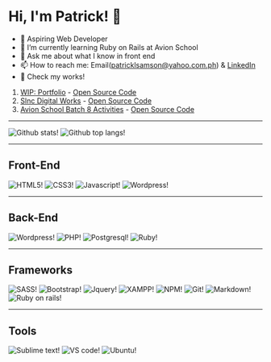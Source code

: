 # Hi, I'm Patrick! 👋

- 🚀 Aspiring Web Developer
- 🌱 I’m currently learning Ruby on Rails at Avion School
- 💬 Ask me about what I know in front end
- 📫 How to reach me: Email(patricklsamson@yahoo.com.ph) & [LinkedIn](https://www.linkedin.com/in/patrick-edward-samson-8a233917a/)
- 👀 Check my works!

1. [WIP: Portfolio](https://patricklsamson.github.io/) - [Open Source Code](https://github.com/patricklsamson/patricklsamson.github.io)
1. [Slnc Digital Works](https://slncdworks.github.io/) - [Open Source Code](https://github.com/patricklsamson/slncdworks.github.io)
1. [Avion School Batch 8 Activities](https://patricklsamson.github.io/batch8-activities/) - [Open Source Code](https://github.com/patricklsamson/batch8-activities)

---

![Github stats!](https://github-readme-stats.vercel.app/api?username=patricklsamson&show_icons=true&line_height=27&count_private=true&theme=dark&card_width=300&include_all_commits=true)
![Github top langs!](https://github-readme-stats.vercel.app/api/top-langs/?username=patricklsamson&theme=dark&langs_count=10&layout=compact)

---

## Front-End

![HTML5!](https://img.shields.io/badge/HTML5-E34F26?style=for-the-badge&logo=html5&logoColor=white)
![CSS3!](https://img.shields.io/badge/CSS3-1572B6?style=for-the-badge&logo=css3&logoColor=white)
![Javascript!](https://img.shields.io/badge/JavaScript-F7DF1E?style=for-the-badge&logo=javascript&logoColor=black)
![Wordpress!](https://img.shields.io/badge/Wordpress-21759B?style=for-the-badge&logo=wordpress&logoColor=white)

---

## Back-End

![Wordpress!](https://img.shields.io/badge/Wordpress-21759B?style=for-the-badge&logo=wordpress&logoColor=white)
![PHP!](https://img.shields.io/badge/PHP-777BB4?style=for-the-badge&logo=php&logoColor=white)
![Postgresql!](https://img.shields.io/badge/PostgreSQL-316192?style=for-the-badge&logo=postgresql&logoColor=white)
![Ruby!](https://img.shields.io/badge/Ruby-CC342D?style=for-the-badge&logo=ruby&logoColor=white)

---

## Frameworks

![SASS!](https://img.shields.io/badge/Sass-CC6699?style=for-the-badge&logo=sass&logoColor=white)
![Bootstrap!](https://img.shields.io/badge/Bootstrap-563D7C?style=for-the-badge&logo=bootstrap&logoColor=white)
![Jquery!](https://img.shields.io/badge/jQuery-0769AD?style=for-the-badge&logo=jquery&logoColor=white)
![XAMPP!](https://img.shields.io/badge/Xampp-F37623?style=for-the-badge&logo=xampp&logoColor=white)
![NPM!](https://img.shields.io/badge/npm-CB3837?style=for-the-badge&logo=npm&logoColor=white)
![Git!](https://img.shields.io/badge/Git-F05032?style=for-the-badge&logo=git&logoColor=white)
![Markdown!](https://img.shields.io/badge/Markdown-000000?style=for-the-badge&logo=markdown&logoColor=white)
![Ruby on rails!](https://img.shields.io/badge/Ruby_on_Rails-CC0000?style=for-the-badge&logo=ruby-on-rails&logoColor=white)

---

## Tools

![Sublime text!](https://img.shields.io/badge/sublime_text-%23575757.svg?&style=for-the-badge&logo=sublime-text&logoColor=important)
![VS code!](https://img.shields.io/badge/Visual_Studio_Code-0078D4?style=for-the-badge&logo=visual%20studio%20code&logoColor=white)
![Ubuntu!](https://img.shields.io/badge/Ubuntu-E95420?style=for-the-badge&logo=ubuntu&logoColor=white)

<!--
**patricklsamson/patricklsamson** is a ✨ _special_ ✨ repository because its `README.md` (this file) appears on your GitHub profile.

Here are some ideas to get you started:

- 🔭 I’m currently working on ...
- 🌱 I’m currently learning ...
- 👯 I’m looking to collaborate on ...
- 🤔 I’m looking for help with ...
- 💬 Ask me about ...
- 📫 How to reach me: ...
- 😄 Pronouns: ...
- ⚡ Fun fact: ...
-->
